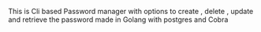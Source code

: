 This is Cli based Password manager with options to create , delete , update and retrieve the password made in Golang with postgres and Cobra
